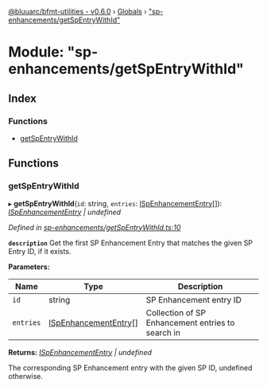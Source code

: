 [@bluuarc/bfmt-utilities - v0.6.0](../README.md) › [Globals](../globals.md) › ["sp-enhancements/getSpEntryWithId"](_sp_enhancements_getspentrywithid_.md)

# Module: "sp-enhancements/getSpEntryWithId"

## Index

### Functions

* [getSpEntryWithId](_sp_enhancements_getspentrywithid_.md#getspentrywithid)

## Functions

###  getSpEntryWithId

▸ **getSpEntryWithId**(`id`: string, `entries`: [ISpEnhancementEntry](../interfaces/_datamine_types_.ispenhancemententry.md)[]): *[ISpEnhancementEntry](../interfaces/_datamine_types_.ispenhancemententry.md) | undefined*

*Defined in [sp-enhancements/getSpEntryWithId.ts:10](https://github.com/BluuArc/bfmt-utilities/blob/master/src/sp-enhancements/getSpEntryWithId.ts#L10)*

**`description`** Get the first SP Enhancement Entry that matches the given SP Entry ID, if it exists.

**Parameters:**

Name | Type | Description |
------ | ------ | ------ |
`id` | string | SP Enhancement entry ID |
`entries` | [ISpEnhancementEntry](../interfaces/_datamine_types_.ispenhancemententry.md)[] | Collection of SP Enhancement entries to search in |

**Returns:** *[ISpEnhancementEntry](../interfaces/_datamine_types_.ispenhancemententry.md) | undefined*

The corresponding SP Enhancement entry with the given SP ID, undefined otherwise.
